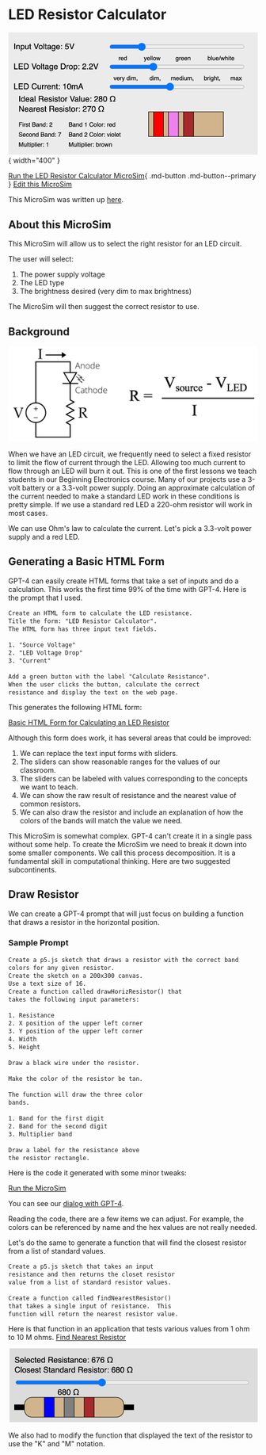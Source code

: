 # LED Resistor Calculator

![LED Resistor Calculator](./led-resistor-calc.png){ width="400" }

[Run the LED Resistor Calculator MicroSim](./led-resistor-calc.html){ .md-button .md-button--primary }
[Edit this MicroSim](https://editor.p5js.org/dmccreary/sketches/IoMwFBIi2)

This MicroSim was written up [here](https://dmccreary.medium.com/building-better-ai-assistants-9fcfe6c6f769).

## About this MicroSim

This MicroSim will allow us to select the right resistor for an LED circuit.

The user will select:

1. The power supply voltage
2. The LED type
3. The brightness desired (very dim to max brightness)

The MicroSim will then suggest the correct resistor to use.

## Background

![](./led-circuit-and-equation.png)

When we have an LED circuit, we frequently need to select a fixed resistor to
limit the flow of current through the LED.  Allowing too much current to flow through an LED will burn it out.  This is one of the first lessons we teach students in our Beginning Electronics course. Many of our projects use
a 3-volt battery or a 3.3-volt power supply.  Doing an approximate calculation
of the current needed to make a standard LED work in these conditions is pretty
simple.  If we use a standard red LED a 220-ohm resistor will work in most cases.

We can use Ohm's law to calculate the current.  Let's pick a 3.3-volt power supply and
a red LED.

## Generating a Basic HTML Form

GPT-4 can easily create HTML forms that take a set of inputs
and do a calculation.  This works the first time 99% of the time
with GPT-4.  Here is the prompt that I used.

```linenums="0"
Create an HTML form to calculate the LED resistance.
Title the form: "LED Resistor Calculator".
The HTML form has three input text fields.

1. "Source Voltage"
2. "LED Voltage Drop"
3. "Current"

Add a green button with the label "Calculate Resistance".
When the user clicks the button, calculate the correct
resistance and display the text on the web page.
```

This generates the following HTML form:

[Basic HTML Form for Calculating an LED Resistor](./basic-form-2.html)

Although this form does work, it has several areas
that could be improved:

1. We can replace the text input forms with sliders.
2. The sliders can show reasonable ranges for the values of our classroom.
3. The sliders can be labeled with values corresponding to the concepts we want to teach.
4. We can show the raw result of resistance and the nearest value of common resistors.
5. We can also draw the resistor and include an explanation of how the colors of the bands will match the value we need.

This MicroSim is somewhat complex.  GPT-4
can't create it in a single pass without some
help.  To create the MicroSim we need to break
it down into some smaller components.  We
call this process decomposition.  It is a
fundamental skill in computational thinking. Here
are two suggested subcontinents.

## Draw Resistor

We can create a GPT-4 prompt that will just focus
on building a function that draws a resistor
in the horizontal position.

### Sample Prompt

```linenums="0"
Create a p5.js sketch that draws a resistor with the correct band colors for any given resistor.
Create the sketch on a 200x300 canvas.
Use a text size of 16.
Create a function called drawHorizResistor() that
takes the following input parameters:

1. Resistance
2. X position of the upper left corner
3. Y position of the upper left corner
4. Width
5. Height

Draw a black wire under the resistor.

Make the color of the resistor be tan.

The function will draw the three color
bands.

1. Band for the first digit
2. Band for the second digit
3. Multiplier band

Draw a label for the resistance above
the resistor rectangle.
```

Here is the code it generated with some
minor tweaks:

[Run the MicroSim](https://editor.p5js.org/dmccreary/sketches/MyIycMQJe)

You can see our [dialog with GPT-4](https://chat.openai.com/share/00dec04f-f3d8-4149-9ebe-63fe12eb8856).

Reading the code, there are a few items we can adjust.
For example, the colors can be referenced by name
and the hex values are not really needed.

Let's do the same to generate a function
that will find the closest resistor from
a list of standard values.

```linenums="0"
Create a p5.js sketch that takes an input
resistance and then returns the closet resistor
value from a list of standard resistor values.

Create a function called findNearestResistor()
that takes a single input of resistance.  This
function will return the nearest resistor value.
```

Here is that function in an application that tests
various values from 1 ohm to 10 M ohms.
[Find Nearest Resistor](https://editor.p5js.org/dmccreary/sketches/xFSiXFkfd)

![](./find-nearest-resistor.png)

We also had to modify the function that displayed the text of the resistor to use the "K" and "M" notation.



